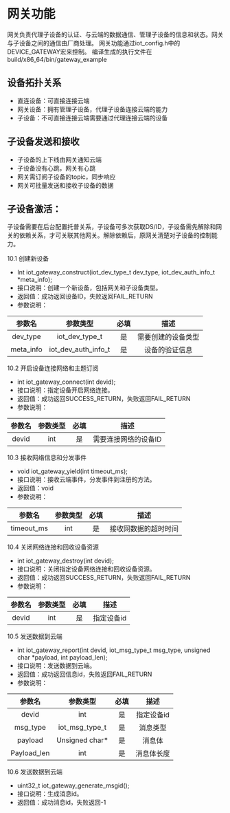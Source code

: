 # 网关功能

网关负责代理子设备的认证、与云端的数据通信、管理子设备的信息和状态。网关与子设备之间的通信由厂商处理。
网关功能通过iot_config.h中的DEVICE_GATEWAY宏来控制。
编译生成的执行文件在 build/x86_64/bin/gateway_example

## 设备拓扑关系

- 直连设备：可直接连接云端
- 网关设备：拥有管理子设备，代理子设备连接云端的能力
- 子设备：不可直接连接云端需要通过代理连接云端的设备


## 子设备发送和接收
- 子设备的上下线由网关通知云端
- 子设备没有心跳，网关有心跳
- 网关需订阅子设备的topic，同步响应
- 网关可批量发送和接收子设备的数据

## 子设备激活：
子设备需要在后台配置托普关系，子设备可多次获取DS/ID，子设备需先解除和网关的依赖关系，才可关联其他网关。解除依赖后，原网关清楚对子设备的控制能力。


10.1	创建新设备
- Int iot_gateway_construct(iot_dev_type_t dev_type, iot_dev_auth_info_t *meta_info);
-	接口说明：创建一个新设备，包括网关和子设备类型。
-	返回值：成功返回设备ID，失败返回FAIL_RETURN
-	参数说明：

|参数名|	参数类型|	必填|	描述|
|:-:|:-:|:-:|:-:|
|dev_type|	iot_dev_type_t|	是|	需要创建的设备类型|
|meta_info|	iot_dev_auth_info_t| 	是	|设备的验证信息|


10.2	开启设备连接网络和主题订阅
-	int iot_gateway_connect(int devid);
-	接口说明：指定设备开启网络连接。
-	返回值：成功返回SUCCESS_RETURN，失败返回FAIL_RETURN
-	参数说明：

|参数名|	参数类型|	必填|	描述 |
|:-:|:-:|:-:|:-:|
|devid|	int |	是 |	需要连接网络的设备ID |


10.3	接收网络信息和分发事件
-	void iot_gateway_yield(int timeout_ms);
-	接口说明：接收云端事件，分发事件到注册的方法。
-	返回值：void
-	参数说明：

|参数名|	参数类型|	必填	|描述|
|:-:|:-:|:-:|:-:|
|timeout_ms|	int|	是|	接收网数据的超时时间|




10.4	关闭网络连接和回收设备资源
-	int iot_gateway_destroy(int devid);
-	接口说明：关闭指定设备网络连接和回收设备资源。
-	返回值：成功返回SUCCESS_RETURN，失败返回FAIL_RETURN
-	参数说明：

|参数名	|参数类型|	必填|	描述|
|:-:|:-:|:-:|:-:|
|devid|	int|	是|	指定设备id|


10.5	发送数据到云端
-	int iot_gateway_report(int devid, iot_msg_type_t msg_type, unsigned char *payload,
                          int payload_len);
-	接口说明：发送数据到云端。
-	返回值：成功返回信息id，失败返回FAIL_RETURN
-	参数说明：

|参数名|	参数类型|	必填	|描述|
|:-:|:-:|:-:|:-:|
|devid|	int|	是|	指定设备id|
|msg_type|	iot_msg_type_t	|是	|消息类型|
|payload|	Unsigned char*|	是	|消息体|
|Payload_len|	int|	是|	消息体长度|



10.6	发送数据到云端
-	uint32_t iot_gateway_generate_msgid();
-	接口说明：生成消息id。
-	返回值：成功消息id，失败返回-1

